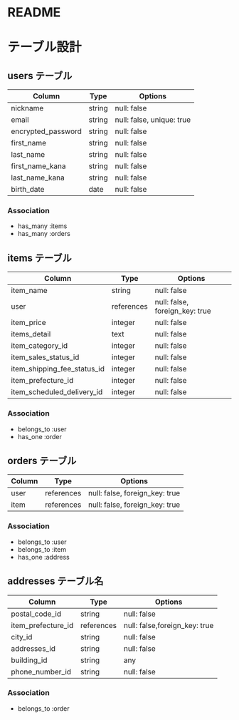 # README
# テーブル設計

## users テーブル

| Column                | Type    | Options                   |
| --------------------- | ------- | ------------------------- |
| nickname              | string  | null: false               |
| email                 | string  | null: false, unique: true |
| encrypted_password    | string  | null: false               |
| first_name            | string  | null: false               |
| last_name             | string  | null: false               |
| first_name_kana       | string  | null: false               |
| last_name_kana        | string  | null: false               |
| birth_date            | date    | null: false               |

### Association

- has_many :items
- has_many :orders

## items テーブル


| Column                       | Type       | Options                        |
| ---------------------------- | ---------- | ------------------------------ |
| item_name                    | string     | null: false                    |
| user                         | references | null: false, foreign_key: true |
| item_price                   | integer    | null: false                    |
| items_detail                 | text       | null: false                    |
| item_category_id             | integer    | null: false                    |
| item_sales_status_id         | integer    | null: false                    |
| item_shipping_fee_status_id  | integer    | null: false                    |
| item_prefecture_id           | integer    | null: false                    |
| item_scheduled_delivery_id   | integer    | null: false                    |

### Association

- belongs_to :user
- has_one    :order


## orders テーブル

| Column    | Type       | Options                        |
| --------- | ---------- | ------------------------------ |
| user      | references | null: false, foreign_key: true |
| item      | references | null: false, foreign_key: true |


### Association

- belongs_to :user
- belongs_to :item
- has_one    :address

## addresses テーブル名

| Column             | Type       | Options                        |
| -------------------| ---------- | ------------------------------ |
| postal_code_id     | string     | null: false                    |
| item_prefecture_id | references | null: false,foreign_key: true  |
| city_id            | string     | null: false                    |
| addresses_id       | string     | null: false                    |
| building_id        | string     | any
| phone_number_id    | string     | null: false                    |

### Association
- belongs_to :order



